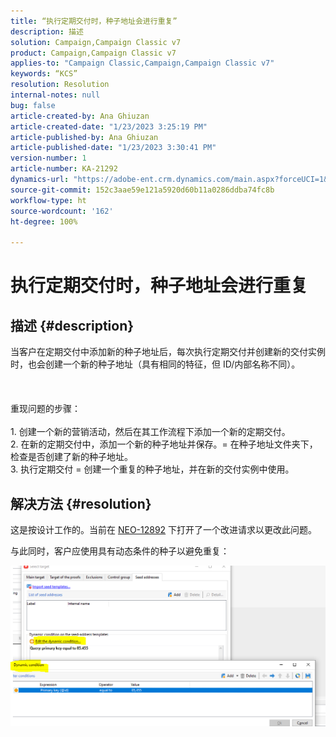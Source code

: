 ```yaml
---
title: “执行定期交付时，种子地址会进行重复”
description: 描述
solution: Campaign,Campaign Classic v7
product: Campaign,Campaign Classic v7
applies-to: "Campaign Classic,Campaign,Campaign Classic v7"
keywords: “KCS”
resolution: Resolution
internal-notes: null
bug: false
article-created-by: Ana Ghiuzan
article-created-date: "1/23/2023 3:25:19 PM"
article-published-by: Ana Ghiuzan
article-published-date: "1/23/2023 3:30:41 PM"
version-number: 1
article-number: KA-21292
dynamics-url: "https://adobe-ent.crm.dynamics.com/main.aspx?forceUCI=1&pagetype=entityrecord&etn=knowledgearticle&id=04e5c81f-329b-ed11-aad1-6045bd006ce9"
source-git-commit: 152c3aae59e121a5920d60b11a0286ddba74fc8b
workflow-type: ht
source-wordcount: '162'
ht-degree: 100%

---
```


# 执行定期交付时，种子地址会进行重复

## 描述 {#description}

当客户在定期交付中添加新的种子地址后，每次执行定期交付并创建新的交付实例时，也会创建一个新的种子地址（具有相同的特征，但 ID/内部名称不同）。 <br><br> <br><br>重现问题的步骤：<br><br>1. 创建一个新的营销活动，然后在其工作流程下添加一个新的定期交付。
<br>2. 在新的定期交付中，添加一个新的种子地址并保存。= 在种子地址文件夹下，检查是否创建了新的种子地址。
<br>3. 执行定期交付 = 创建一个重复的种子地址，并在新的交付实例中使用。

## 解决方法 {#resolution}


这是按设计工作的。当前在 [NEO-12892](https://jira.corp.adobe.com/browse/NEO-12892) 下打开了一个改进请求以更改此问题。

与此同时，客户应使用具有动态条件的种子以避免重复：

![](assets/83cc65a7-329b-ed11-aad1-6045bd006ce9.png)

